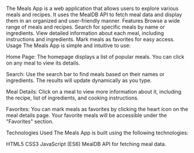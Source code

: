 The Meals App is a web application that allows users to explore various meals and recipes.
It uses the MealDB API to fetch meal data and display them in an organized and user-friendly manner.
Features
Browse a wide range of meals and recipes.
Search for specific meals by name or ingredients.
View detailed information about each meal, including instructions and ingredients.
Mark meals as favorites for easy access.
Usage
The Meals App is simple and intuitive to use:

Home Page: The homepage displays a list of popular meals. You can click on any meal to view its details.

Search: Use the search bar to find meals based on their names or ingredients. The results will update dynamically as you type.

Meal Details: Click on a meal to view more information about it, including the recipe, list of ingredients, and cooking instructions.

Favorites: You can mark meals as favorites by clicking the heart icon on the meal details page. Your favorite meals will be accessible under the "Favorites" section.

Technologies Used
The Meals App is built using the following technologies:

HTML5
CSS3
JavaScript (ES6)
MealDB API for fetching meal data.
